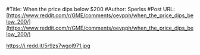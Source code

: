 #Title: When the price dips below $200
#Author: Sperlss
#Post URL: [https://www.reddit.com/r/GME/comments/oevpph/when_the_price_dips_below_200/](https://www.reddit.com/r/GME/comments/oevpph/when_the_price_dips_below_200/)


https://i.redd.it/5r9zs7wgol971.jpg